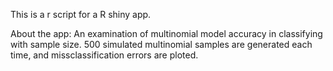 This is a r script for a R shiny app.

About the app:
An examination of multinomial model accuracy in classifying with sample size.
500 simulated multinomial samples are generated each time, and missclassification errors are ploted.
